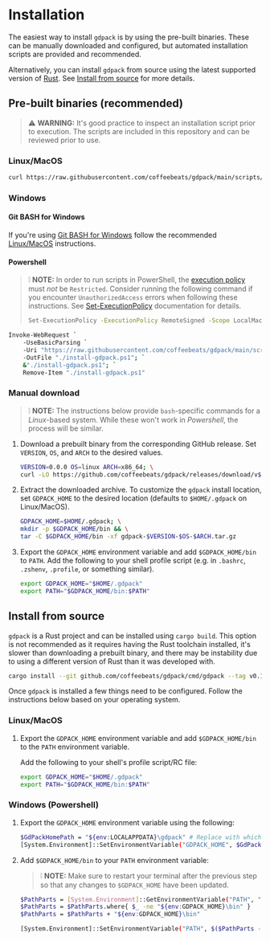 # **Installation**

The easiest way to install `gdpack` is by using the pre-built binaries. These can be manually downloaded and configured, but automated installation scripts are provided and recommended.

Alternatively, you can install `gdpack` from source using the latest supported version of [Rust](https://www.rust-lang.org/tools/install). See [Install from source](#install-from-source) for more details.

## **Pre-built binaries (recommended)**

> ⚠️ **WARNING:** It's good practice to inspect an installation script prior to execution. The scripts are included in this repository and can be reviewed prior to use.

### **Linux/MacOS**

```sh
curl https://raw.githubusercontent.com/coffeebeats/gdpack/main/scripts/install.sh | sh
```

### **Windows**

#### **Git BASH for Windows**

If you're using [Git BASH for Windows](https://gitforwindows.org/) follow the recommended [Linux/MacOS](#linuxmacos) instructions.

#### **Powershell**

> ❕ **NOTE:** In order to run scripts in PowerShell, the [execution policy](https://learn.microsoft.com/en-us/powershell/module/microsoft.powershell.core/about/about_execution_policies) must _not_ be `Restricted`. Consider running the following command
> if you encounter `UnauthorizedAccess` errors when following these instructions. See [Set-ExecutionPolicy](https://learn.microsoft.com/en-us/powershell/module/microsoft.powershell.security/set-executionpolicy) documentation for details.
>
> ```sh
> Set-ExecutionPolicy -ExecutionPolicy RemoteSigned -Scope LocalMachine
> ```

```sh
Invoke-WebRequest `
    -UseBasicParsing `
    -Uri "https://raw.githubusercontent.com/coffeebeats/gdpack/main/scripts/install.ps1" `
    -OutFile "./install-gdpack.ps1"; `
    &"./install-gdpack.ps1"; `
    Remove-Item "./install-gdpack.ps1"
```

### **Manual download**

> ❕ **NOTE:** The instructions below provide `bash`-specific commands for a _Linux_-based system. While these won't work in _Powershell_, the process will be similar.

1. Download a prebuilt binary from the corresponding GitHub release. Set `VERSION`, `OS`, and `ARCH` to the desired values.

    ```sh
    VERSION=0.0.0 OS=linux ARCH=x86_64; \
    curl -LO https://github.com/coffeebeats/gdpack/releases/download/v$VERSION/gdpack-$VERSION-$OS-$ARCH.tar.gz
    ```

2. Extract the downloaded archive. To customize the `gdpack` install location, set `GDPACK_HOME` to the desired location (defaults to `$HOME/.gdpack` on Linux/MacOS).

    ```sh
    GDPACK_HOME=$HOME/.gdpack; \
    mkdir -p $GDPACK_HOME/bin && \
    tar -C $GDPACK_HOME/bin -xf gdpack-$VERSION-$OS-$ARCH.tar.gz
    ```

3. Export the `GDPACK_HOME` environment variable and add `$GDPACK_HOME/bin` to `PATH`. Add the following to your shell profile script (e.g. in `.bashrc`, `.zshenv`, `.profile`, or something similar).

    ```sh
    export GDPACK_HOME="$HOME/.gdpack"
    export PATH="$GDPACK_HOME/bin:$PATH"
    ```

## **Install from source**

`gdpack` is a Rust project and can be installed using `cargo build`. This option is not recommended as it requires having the Rust toolchain installed, it's slower than downloading a prebuilt binary, and there may be instability due to using a different version of Rust than it was developed with.

```sh
cargo install --git github.com/coffeebeats/gdpack/cmd/gdpack --tag v0.1.3 # x-release-please-version
```

Once `gdpack` is installed a few things need to be configured. Follow the instructions below based on your operating system.

### **Linux/MacOS**

1. Export the `GDPACK_HOME` environment variable and add `$GDPACK_HOME/bin` to the `PATH` environment variable.

    Add the following to your shell's profile script/RC file:

    ```sh
    export GDPACK_HOME="$HOME/.gdpack"
    export PATH="$GDPACK_HOME/bin:$PATH"
    ```

### **Windows (Powershell)**

1. Export the `GDPACK_HOME` environment variable using the following:

    ```sh
    $GdPackHomePath = "${env:LOCALAPPDATA}\gdpack" # Replace with whichever path you'd like.
    [System.Environment]::SetEnvironmentVariable("GDPACK_HOME", $GdPackHomePath, "User")
    ```

2. Add `$GDPACK_HOME/bin` to your `PATH` environment variable:

    > ❕ **NOTE:** Make sure to restart your terminal after the previous step so that any changes to `$GDPACK_HOME` have been updated.

    ```sh
    $PathParts = [System.Environment]::GetEnvironmentVariable("PATH", "User").Trim(";") -Split ";"
    $PathParts = $PathParts.where{ $_ -ne "${env:GDPACK_HOME}\bin" }
    $PathParts = $PathParts + "${env:GDPACK_HOME}\bin"

    [System.Environment]::SetEnvironmentVariable("PATH", $($PathParts -Join ";"), "User")
    ```
